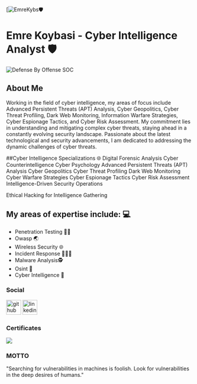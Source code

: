 [![EmreKybs](https://img.shields.io/badge/MadeBy-EmreKybs-blue)🛡️

# Emre Koybasi - Cyber Intelligence Analyst 🛡

![Defense By Offense SOC](https://github.com/emrekybs/emrekybs/blob/main/3.jpg)

## About Me
Working in the field of cyber intelligence, my areas of focus include Advanced Persistent Threats (APT) Analysis, Cyber Geopolitics, 
Cyber Threat Profiling, Dark Web Monitoring, Information Warfare Strategies, Cyber Espionage Tactics, and Cyber Risk Assessment. 
My commitment lies in understanding and mitigating complex cyber threats, staying ahead in a constantly evolving security landscape. 
Passionate about the latest technological and security advancements, I am dedicated to addressing the dynamic challenges of cyber threats.

##Cyber Intelligence Specializations 🌐
Digital Forensic Analysis
Cyber Counterintelligence
Cyber Psychology
Advanced Persistent Threats (APT) Analysis
Cyber Geopolitics
Cyber Threat Profiling
Dark Web Monitoring
Cyber Warfare Strategies
Cyber Espionage Tactics
Cyber Risk Assessment
Intelligence-Driven Security Operations

Ethical Hacking for Intelligence Gathering

  
## My areas of expertise include: 💻
- Penetration Testing 🥷🏻
- Owasp 🌏
- Wireless Security 🌐 
- Incident Response 🧑🏻‍💻
- Malware Analysis🕵
- Osint 👥
- Cyber Intelligence 🚀

### Social
[<img src='https://cdn.jsdelivr.net/npm/simple-icons@3.0.1/icons/github.svg' alt='github' height='40'>](https://github.com/emrekybs)  [<img src='https://cdn.jsdelivr.net/npm/simple-icons@3.0.1/icons/linkedin.svg' alt='linkedin' height='40'>](https://www.linkedin.com/in/emre-koybasi/)  

### Certificates
<img src="https://github.com/emrekybs/emrekybs/blob/main/certificates.png">

### MOTTO
"Searching for vulnerabilities in machines is foolish. Look for vulnerabilities in the deep desires of humans."
